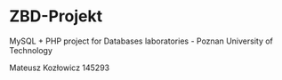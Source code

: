 # ZBD-Projekt

MySQL + PHP project for Databases laboratories - Poznan University of Technology

Mateusz Kozłowicz 145293
